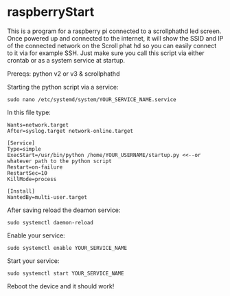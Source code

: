 # raspberryStart

This is a program for a raspberry pi connected to a scrollphathd led screen. Once powered up and connected to the internet, it will show the SSID and IP of the connected network on the Scroll phat hd so you can easily connect to it via for example SSH. Just make sure you call this script via either crontab or as a system service at startup.

Prereqs:
python v2 or v3 &
scrollphathd



Starting the python script via a service:
```
sudo nano /etc/systemd/system/YOUR_SERVICE_NAME.service
```

In this file type:
```
Wants=network.target
After=syslog.target network-online.target

[Service]
Type=simple
ExecStart=/usr/bin/python /home/YOUR_USERNAME/startup.py <<--or whatever path to the python script
Restart=on-failure
RestartSec=10
KillMode=process

[Install]
WantedBy=multi-user.target
```

After saving reload the deamon service: 
```
sudo systemctl daemon-reload
```

Enable your service:
```
sudo systemctl enable YOUR_SERVICE_NAME
```

Start your service:
```
sudo systemctl start YOUR_SERVICE_NAME
```

Reboot the device and it should work!
